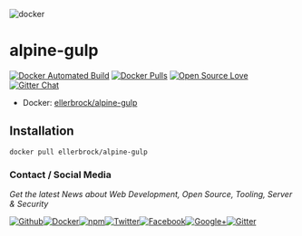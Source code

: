 ![docker](https://github.frapsoft.com/top/docker-security.jpg)

# alpine-gulp

[![Docker Automated Build](https://img.shields.io/docker/automated/ellerbrock/alpine-gulp.svg)](https://hub.docker.com/r/ellerbrock/alpine-gulp/) [![Docker Pulls](https://img.shields.io/docker/pulls/ellerbrock/alpine-gulp.svg)](https://hub.docker.com/r/ellerbrock/alpine-gulp/) [![Open Source Love](https://badges.frapsoft.com/os/v1/open-source.svg)](https://github.com/ellerbrock/open-source-badges/) [![Gitter Chat](https://badges.gitter.im/frapsoft/frapsoft.svg)](https://gitter.im/frapsoft/frapsoft/)

- Docker: [ellerbrock/alpine-gulp](https://hub.docker.com/r/ellerbrock/alpine-gulp/)

## Installation

`docker pull ellerbrock/alpine-gulp`

### Contact / Social Media

_Get the latest News about Web Development, Open Source, Tooling, Server & Security_

[![Github](https://github.frapsoft.com/social/github.png)](https://github.com/ellerbrock/)[![Docker](https://github.frapsoft.com/social/docker.png)](https://hub.docker.com/u/ellerbrock/)[![npm](https://github.frapsoft.com/social/npm.png)](https://www.npmjs.com/~ellerbrock)[![Twitter](https://github.frapsoft.com/social/twitter.png)](https://twitter.com/frapsoft/)[![Facebook](https://github.frapsoft.com/social/facebook.png)](https://www.facebook.com/frapsoft/)[![Google+](https://github.frapsoft.com/social/google-plus.png)](https://plus.google.com/116540931335841862774)[![Gitter](https://github.frapsoft.com/social/gitter.png)](https://gitter.im/frapsoft/frapsoft/)
